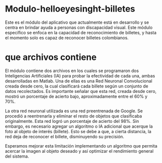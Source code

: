 # Modulo-helloeyesinght-billetes
Este es el módulo del aplicativo que actualmente está en desarrollo y se centra en brindar ayuda a personas con discapacidad visual. Este módulo específico se enfoca en la capacidad de reconocimiento de billetes, y hasta el momento solo es capaz de reconocer billetes colombianos.

# que archivos contiene
El módulo contiene dos archivos en los cuales se programaron dos Inteligencias Artificiales (IA) para probar la efectividad de cada una, ambas desarrolladas en Matlab. Una de ellas es una Red Neuronal Convolucional creada desde cero, la cual clasificará cada billete según un conjunto de datos recolectados. Es importante señalar que esta red, creada desde cero, mostró un porcentaje de acierto bajo, aproximadamente entre el 60% y 70%.

La otra red neuronal utilizada es una red preentrenada de Google. Se procedió a reentrenarla y eliminar el resto de objetos que clasificaba originalmente. Esta red logró un porcentaje de acierto del 98%. Sin embargo, es necesario agregar un algoritmo o IA adicional que acerque la foto al objeto de interés (billete). Esto se debe a que, a cierta distancia, la red deja de reconocer el billete, disminuyendo su precisión.

Esperamos mejorar esta limitación implementando un algoritmo que permita acercar la imagen al objeto deseado y así optimizar el rendimiento general del sistema.
